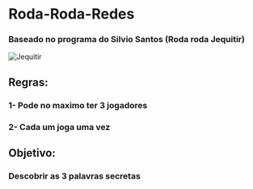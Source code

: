 # Roda-Roda-Redes
### Baseado no programa do Silvio Santos (Roda roda Jequitir)
![Jequitir](https://github.com/joaovictorferro/Roda-Roda-Redes/blob/master/imagem/Roda-roda-1900x900_c.jpg)

## Regras:
### 1- Pode no maximo ter 3 jogadores
### 2- Cada um joga uma vez

## Objetivo:
### Descobrir as 3 palavras secretas
